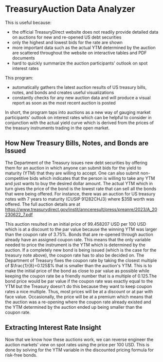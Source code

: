 # TreasuryAuction Data Analyzer
This is useful because:
* the official TreasuryDirect website does not readily provide detailed data on auctions for new and re-opened US debt securities
* only the highest and lowest bids for the rate are shown
* more important data such as the actual YTM determined by the auction are scattered throughout the website on interactive tables and PDF documents
* hard to quickly summarize the auction participants' outlook on spot interest rates

This program:
* automatically gathers the latest auction results of US treasury bills, notes, and bonds and creates useful visualizations
* constantly checks for any new auction data and will produce a visual report as soon as the most recent auction is posted

In short, the program taps into auctions as a new way of gauging market participants' outlook on interest rates which can be helpful to consider in conjunction with the actual yield curve which is derived from the prices of the treasury instruments trading in the open market.

## How New Treasury Bills, Notes, and Bonds are Issued
The Department of the Treasury issues new debt securities by offering them for an auction in which anyone can submit bids for the yield to maturity (YTM) that they are willing to accept. One can also submit non-competitive bids which indicates that the person is willing to take any YTM and just wants to buy the desired dollar amount. The actual YTM which in turn gives the price of the bond is the lowest rate that can sell all the bonds that were being offered. For instance, there was an auction for US treasury notes with 7 years to maturity (CUSIP 91282CHJ3) where &#36;35B worth was offered. The full auction details are at https://www.treasurydirect.gov/instit/annceresult/press/preanre/2023/A_20230622_7.pdf 

This auction resulted in an initial price of 99.458207 USD per 100 USD which is at a discount to the par value because the winning YTM was larger than the coupon rate of 3.75%. Bonds that are re-opened through auction already have an assigned coupon rate. This means that the only variable needed to price the instrument is the YTM which is determined by the auction. If a completely new bond is being issued (which is the case for the treasury note above), the coupon rate has to also be decided on. The Department of Treasury fixes the coupon rate by taking the closest multiple of $\frac{1}{8}=0.125$% that is smaller than the auction's YTM. This is to make the initial price of the bond as close to par value as possible while keeping the coupon rate be a friendly number that is a multiple of 0.125.The bond price would be par value if the coupon rate was exactly equal to the YTM but the Treasury doesn't do this because they want to keep coupon rates a nice multiple. Thus, most prices will be at a discount or at par with face value. Occasionally, the price will be at a premium which means that the auction was a re-opening where the coupon rate already existed and the YTM determined by the auction ended up being smaller than the coupon rate.

## Extracting Interest Rate Insight
Now that we know how these auctions work, we can reverse engineer the auction markets' view on spot rates using the price per 100 USD. This is done by solving for the YTM variable in the discounted pricing formula for risk-free bonds.
